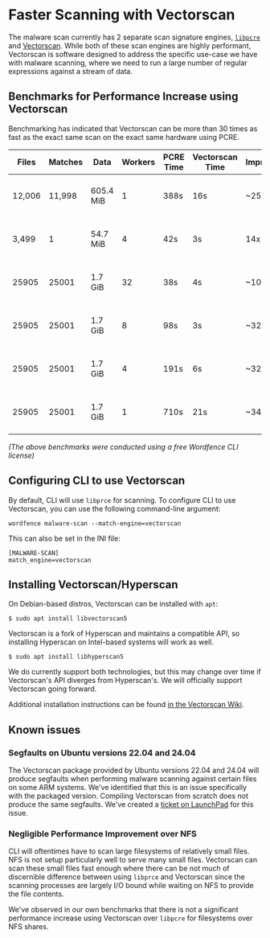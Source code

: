 # Faster Scanning with Vectorscan

The malware scan currently has 2 separate scan signature engines, [`libpcre`](https://www.pcre.org/) and [Vectorscan](https://github.com/VectorCamp/vectorscan). While both of these scan engines are highly performant, Vectorscan is software designed to address the specific use-case we have with malware scanning, where we need to run a large number of regular expressions against a stream of data. 

## Benchmarks for Performance Increase using Vectorscan

Benchmarking has indicated that Vectorscan can be more than 30 times as fast as the exact same scan on the exact same hardware using PCRE.

|Files|Matches|Data|Workers|PCRE Time|Vectorscan Time|Improvement|Library|CPU|
|-----|-------|----|-------|---------|---------------|-----------|-------|---|
|12,006|11,998|605.4 MiB|1|388s|16s|~25x|Hyperscan 5.2.1|AMD Ryzen 7 1700|
|3,499|1|54.7 MiB|4|42s|3s|14x|Hyperscan 5.2.1|AMD Ryzen 7 1700|
|25905|25001|1.7 GiB|32|38s|4s|~10x|Hyperscan 5.4.0|AMD Ryzen 9 5950X|
|25905|25001|1.7 GiB|8|98s|3s|~32x|Hyperscan 5.4.0|AMD Ryzen 9 5950X|
|25905|25001|1.7 GiB|4|191s|6s|~32x|Hyperscan 5.4.0|AMD Ryzen 9 5950X|
|25905|25001|1.7 GiB|1|710s|21s|~34x|Hyperscan 5.4.0|AMD Ryzen 9 5950X|

*(The above benchmarks were conducted using a free Wordfence CLI license)*


## Configuring CLI to use Vectorscan

By default, CLI will use `libprce` for scanning. To configure CLI to use Vectorscan, you can use the following command-line argument:

    wordfence malware-scan --match-engine=vectorscan

This can also be set in the INI file:

    [MALWARE-SCAN]
    match_engine=vectorscan

## Installing Vectorscan/Hyperscan

On Debian-based distros, Vectorscan can be installed with `apt`:

    $ sudo apt install libvectorscan5

Vectorscan is a fork of Hyperscan and maintains a compatible API, so installing Hyperscan on Intel-based systems will work as well. 

    $ sudo apt install libhyperscan5

We do currently support both technologies, but this may change over time if Vectorscan's API diverges from Hyperscan's. We will officially support Vectorscan going forward.

Additional installation instructions can be found [in the Vectorscan Wiki](https://github.com/VectorCamp/vectorscan/wiki/Installation-from-package).

## Known issues

### Segfaults on Ubuntu versions 22.04 and 24.04

The Vectorscan package provided by Ubuntu versions 22.04 and 24.04 will produce segfaults when performing malware scanning against certain files on some ARM systems. We've identified that this is an issue specifically with the packaged version. Compiling Vectorscan from scratch does not produce the same segfaults. We've created a [ticket on LaunchPad](https://bugs.launchpad.net/ubuntu/+source/vectorscan/+bug/2064951) for this issue.

### Negligible Performance Improvement over NFS

CLI will oftentimes have to scan large filesystems of relatively small files. NFS is not setup particularly well to serve many small files. Vectorscan can scan these small files fast enough where there can be not much of discernible difference between using `libprce` and Vectorscan since the scanning processes are largely I/O bound while waiting on NFS to provide the file contents.

We've observed in our own benchmarks that there is not a significant performance increase using Vectorscan over `libpcre` for filesystems over NFS shares.
